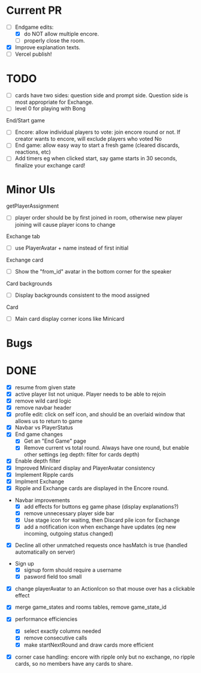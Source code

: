 # Current PR

* [ ] Endgame edits: 
    * [x] do NOT allow multiple encore. 
    * [ ] properly close the room. 
* [x] Improve explanation texts. 
* [ ] Vercel publish!

# TODO

* [ ] cards have two sides: question side and prompt side. Question side is most appropriate for Exchange. 
* [ ] level 0 for playing with Bong

End/Start game
* [ ] Encore: allow individual players to vote: join encore round or not. If creator wants to encore, will exclude players who voted No
* [ ] End game: allow easy way to start a fresh game (cleared discards, reactions, etc)
* [ ] Add timers eg when clicked start, say game starts in 30 seconds, finalize your exchange card!

# Minor UIs

getPlayerAssignment
* [ ] player order should be by first joined in room, otherwise new player joining will cause player icons to change

Exchange tab
* [ ] use PlayerAvatar + name instead of first initial

Exchange card
* [ ] Show the "from_id" avatar in the bottom corner for the speaker

Card backgrounds
* [ ] Display backgrounds consistent to the mood assigned

Card
* [ ] Main card display corner icons like Minicard

# Bugs

# DONE
* [x] resume from given state
* [x] active player list not unique. Player needs to be able to rejoin
* [x] remove wild card logic
* [x] remove navbar header
* [x] profile edit: click on self icon, and should be an overlaid window that allows us to return to game
* [x] Navbar vs PlayerStatus
* [x] End game changes
    * [x] Get an "End Game" page
    * [x] Remove current vs total round. Always have one round, but  enable other settings (eg depth: filter for cards depth)
* [x] Enable depth filter
* [x] Improved Minicard display and PlayerAvatar consistency
* [x] Implement Ripple cards
* [x] Implment Exchange
* [x] Ripple and Exchange cards are displayed in the Encore round. 
* Navbar improvements
    * [x] add effects for buttons eg game phase (display explanations?)
    * [x] remove unnecessary player side bar
    * [x] Use stage icon for waiting, then Discard pile icon for Exchange
    * [x] add a notification icon when exchange have updates (eg new incoming, outgoing status changed)
* [x] Decline all other unmatched requests once hasMatch is true (handled automatically on server)
* Sign up
    * [x] signup form should require a username
    * [x] pasword field too small
* [x] change playerAvatar to an ActionIcon so that mouse over has a clickable effect
* [x] merge game_states and rooms tables, remove game_state_id
* [x] performance efficiencies
    * [x] select exactly columns needed
    * [x] remove consecutive calls
    * [x] make startNextRound and draw cards more efficient
* [x] corner case handling: encore with ripple only but no exchange, no ripple cards, so no members have any cards to share. 


